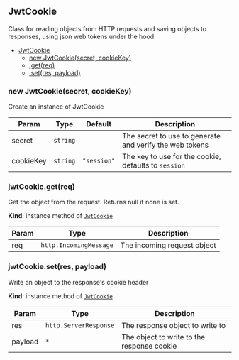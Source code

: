 
<a name="JwtCookie"></a>

## JwtCookie
Class for reading objects from HTTP requests and
saving objects to responses, using json web tokens under the hood



* [JwtCookie](#JwtCookie)
    * [new JwtCookie(secret, cookieKey)](#new_JwtCookie_new)
    * [.get(req)](#JwtCookie+get)
    * [.set(res, payload)](#JwtCookie+set)

<a name="new_JwtCookie_new"></a>

### new JwtCookie(secret, cookieKey)
Create an instance of JwtCookie


| Param | Type | Default | Description |
| --- | --- | --- | --- |
| secret | <code>string</code> |  | The secret to use to generate and verify the web tokens |
| cookieKey | <code>string</code> | <code>&quot;session&quot;</code> | The key to use for the cookie, defaults to `session` |

<a name="JwtCookie+get"></a>

### jwtCookie.get(req)
Get the object from the request. Returns null if none is set.

**Kind**: instance method of [<code>JwtCookie</code>](#JwtCookie)

| Param | Type | Description |
| --- | --- | --- |
| req | <code>http.IncomingMessage</code> | The incoming request object |

<a name="JwtCookie+set"></a>

### jwtCookie.set(res, payload)
Write an object to the response's cookie header

**Kind**: instance method of [<code>JwtCookie</code>](#JwtCookie)

| Param | Type | Description |
| --- | --- | --- |
| res | <code>http.ServerResponse</code> | The response object to write to |
| payload | <code>\*</code> | The object to write to the response cookie |

